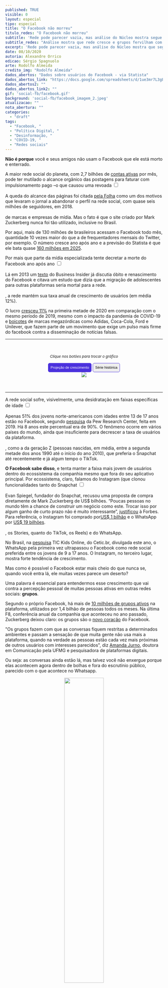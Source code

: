 ```yaml
---
published: TRUE
visible: 0
layout: especial
tipo: especial
title: "O Facebook não morreu"
titulo_redes: "O Facebook não morreu"
subtitle: 'Rede pode parecer vazia, mas análise do Núcleo mostra segue em crescimento e grupos fervilham com bilhões de interações'
subtitle_redes: "Análise mostra que rede cresce e grupos fervilham com bilhões de interações"
excerpt: 'Rede pode parecer vazia, mas análise do Núcleo mostra que segue em crescimento e grupos fervilham com bilhões de interações'
date: 08/10/2020
autoria: Alexandre Orrico
edicao: Sérgio Spagnuolo
arte: Rodolfo Almeida
credito_img: "Rodolfo Almeida"
dados_abertos: "Dados sobre usuários do Facebook - via Statista"
dados_abertos_link: "https://docs.google.com/spreadsheets/d/1ue3mr7L3gEsFiyyHsbsdMhFMmwAvKYtJIKSbgozHYcc/edit?usp=sharing"
dados_abertos2: ""
dados_abertos_link2: ""
gif: 'social-fb/facebook.gif'
background: 'social-fb/facebook_imagem_2.jpeg'
atualizacao: ""
nota_abertura: ""
categories:
  - "draft"
tags:
  - "Facebook, "
  - "Política Digital, "
  - "Desinformação, "
  - "COVID-19, "
  - "Redes sociais"
---
```


<style>
.botao {
  border-radius: 5px;
  background-color: #eeeeee;
  padding: 5px 7px;
  font-size: 0.8em;
  line-height: 1.5em;
  border: 1px solid #4b31dd
}

.botao:hover {
  background-color: #4b31dd;
  color: #fff;
}

.active{
  background-color: #4b31dd;
  color: #fff;
}

.cf:before, .cf:after {
	 content: "";
	 display: table;
}
 .cf:after {
	 clear: both;
}
 .cf {
	 zoom: 1;
}
 #content {
	 max-width: 650px;
	 margin: 3rem auto;
	 text-align: center;
}
/* TIMELINE
–––––––––––––––––––––––––––––––––––––––––––––––––– */

.timeline ul {
  background: #eeeeee;
  padding: 50px 0;
}

.timeline ul li {
  list-style-type: none;
  position: relative;
  width: 6px;
  margin: 0 auto;
  padding-top: 50px;
  background: #4b31dd;
}

.timeline ul li::after {
  content: '';
  position: absolute;
  left: 50%;
  bottom: 0;
  transform: translateX(-50%);
  width: 30px;
  height: 30px;
  border-radius: 50%;
  background: #f33872;
}

.timeline ul li div {
  position: relative;
  bottom: 0;
  width: 400px;
  padding: 15px;
  background: #f33872;
  color: #f4f4f4
}

.timeline ul li div::before {
  content: '';
  position: absolute;
  bottom: 7px;
  width: 0;
  height: 0;
  border-style: solid;
}

.timeline ul li:nth-child(odd) div {
  left: 45px;
}

.timeline ul li:nth-child(odd) div::before {
  left: -15px;
  border-width: 8px 16px 8px 0;
  border-color: transparent #F45B69 transparent transparent;
}

.timeline ul li:nth-child(even) div {
  left: -439px;
}

.timeline ul li:nth-child(even) div::before {
  right: -15px;
  border-width: 8px 0 8px 16px;
  border-color: transparent transparent transparent #F45B69;
}

time {
  display: inline;
  font-size: 1.8rem;
  font-weight: bold;
  margin-bottom: 8px;
  paddin: 10px;
  border: 1px solid black;
  background-color: #000
}


/* EFFECTS
–––––––––––––––––––––––––––––––––––––––––––––––––– */

.timeline ul li::after {
  transition: background .5s ease-in-out;
}

.timeline ul li.in-view::after {
  background: #4b31dd;
}

.timeline ul li div {
  visibility: hidden;
  opacity: 0;
  transition: all .5s ease-in-out;
}

.timeline ul li:nth-child(odd) div {
  transform: translate3d(200px, 0, 0);
}

.timeline ul li:nth-child(even) div {
  transform: translate3d(-200px, 0, 0);
}

.timeline ul li.in-view div {
  transform: none;
  visibility: visible;
  opacity: 1;
}


/* GENERAL MEDIA QUERIES
–––––––––––––––––––––––––––––––––––––––––––––––––– */

@media screen and (max-width: 900px) {
  .timeline ul li div {
    width: 250px;
  }
  .timeline ul li:nth-child(even) div {
    left: -289px;
    /*250+45-6*/
  }
}

@media screen and (max-width: 600px) {
  .timeline ul li {
    margin-left: 20px;
  }
  .timeline ul li div {
    width: calc(100vw - 91px);
  }
  .timeline ul li:nth-child(even) div {
    left: 45px;
  }
  .timeline ul li:nth-child(even) div::before {
    left: -15px;
    border-width: 8px 16px 8px 0;
    border-color: transparent #F45B69 transparent transparent;
  }
}

</style>

<script
  src="https://code.jquery.com/jquery-3.5.1.min.js"
  integrity="sha256-9/aliU8dGd2tb6OSsuzixeV4y/faTqgFtohetphbbj0="
  crossorigin="anonymous">
</script>

**Não é porque** você e seus amigos não usam o Facebook que ele está morto e enterrado.

A maior rede social do planeta, com 2,7 bilhões de [contas ativas](https://www.statista.com/statistics/264810/number-of-monthly-active-facebook-users-worldwide/) por mês, pode ter mutilado o alcance orgânico das postagens para faturar com impulsionamento pago –o que causou uma revoada <input type="checkbox" id="cb1" /><label for="cb1"><sup></sup></label><span><br><br>A queda do alcance das páginas foi citada <a href="https://www1.folha.uol.com.br/poder/2018/02/folha-deixa-de-publicar-conteudo-no-facebook.shtml">pela Folha</a> como um dos motivos que levaram o jornal a abandonar o perfil na rede social, com quase seis milhões de seguidores, em 2018.
<br><br></span> de marcas e empresas de mídia. Mas o fato é que o site criado por Mark Zuckerberg nunca foi tão utilizado, inclusive no Brasil.

Por aqui, mais de 130 milhões de brasileiros acessam o Facebook todo mês, quantidade 10 vezes maior do que a de frequentadores mensais do Twitter, por exemplo. O número cresce ano após ano e a previsão do Statista é que ele bata quase [160 milhões em 2025](https://www.statista.com/statistics/244936/number-of-facebook-users-in-brazil/).

<span class="texto-destak">Por mais que parte da mídia especializada tente decretar a morte do Facebook ano após ano <input type="checkbox" id="cb2" /><label for="cb2"><sup></sup></label><span><br><br>Lá em 2013 um <a href="https://www.businessinsider.com/why-facebook-isnt-dead-2013-12"> texto</a> do Business Insider já discutia óbito e renascimento do Facebook e citava um estudo que dizia que a migração de adolescentes para outras plataformas seria mortal para  a rede.<br><br></span>, a rede mantém sua taxa anual de crescimento de usuários (em média 12%).</span>

O lucro [cresceu 11%](https://investor.fb.com/investor-news/press-release-details/2020/Facebook-Reports-Second-Quarter-2020-Results/default.aspx) na primeira metade de 2020 em comparação com o mesmo período de 2019, mesmo com o impacto da pandemia de COVID-19 e [boicotes](https://economia.uol.com.br/noticias/redacao/2020/07/02/de-adidas-a-unilever-veja-quem-participa-do-boicote-ao-facebook.htm) de marcas megazórdicas como Adidas, Coca-Cola, Ford e Unilever, que fazem parte de um movimento que exige um pulso mais firme do facebook contra a disseminação de notícias falsas.

<hr>

<div id="content">
<p style="text-align:center"><i class="far fa-hand-pointer"></i> <small><em>Clique nos botões para trocar o gráfico</em></small></p>
<div id="thumb_img" class="cf">
  <button class="active botao" onclick="changeimg('{{ site.baseurl }}/img/social-fb/facebook_graf1.png',this);">Projeção de crescimento
  </button>
  <button class="botao" onclick="changeimg('{{ site.baseurl }}/img/social-fb/facebook_graf2.png',this);">Série histórica
  </button>
</div>
  <div id="featured_img">
    <img id="img" src="{{ site.baseurl }}/img/social-fb/facebook_graf1.png" class="img-destak">
  </div>
</div>

<hr>

A rede social sofre, visivelmente, uma desidratação em faixas específicas de idade <input type="checkbox" id="cb3" /><label for="cb3"><sup></sup></label><span><br><br>Apenas 51% dos jovens norte-americanos com idades entre 13 de 17 anos estão no Facebook, segundo <a href="https://www.investopedia.com/news/aging-facebook-losing-teens-pew-research-survey/">pesquisa</a> da Pew Research Center, feita em 2019. Há 8 anos este percentual era de 90%. O fenômeno ocorre em vários países do mundo, ainda que insuficiente para decrescer a taxa de usuários da plataforma.<br><br></span>, como a da geração Z (pessoas nascidas, em média, entre a segunda metade dos anos 1990 até o início do ano 2010), que preferia o Snapchat até recentemente e já algum tempo o TikTok.

**O Facebook sabe disso**, e tenta manter a faixa mais jovem de usuários dentro do ecossistema da companhia mesmo que fora do seu aplicativo principal. Por ecossistema, claro, falamos do Instagram (que clonou funcionalidades tanto do Snapchat <input type="checkbox" id="cb4" /><label for="cb4"><sup></sup></label><span><br><br>Evan Spiegel, fundador do Snapchat, recusou uma proposta de compra diretamente de Mark Zuckerberg de US$ bilhões. “Poucas pessoas no mundo têm a chance de construir um negócio como este. Trocar isso por algum ganho de curto prazo não é muito interessante”, <a href="https://www.forbes.com/sites/jjcolao/2014/01/06/the-inside-story-of-snapchat-the-worlds-hottest-app-or-a-3-billion-disappearing-act/#63b8ee9c67d2">justificou</a> à Forbes. Para referência, o Instagram foi comprado por<a href="https://oglobo.globo.com/economia/facebook-compra-instagram-por-us-1-bilhao-em-dinheiro-acoes-4530157">US$ 1 bilhão</a> e o WhatsApp por <a href="https://oglobo.globo.com/economia/facebook-compra-whatsapp-por-us-19-bilhoes-11656044">US$ 19 bilhões</a>.<br><br></span>, os Stories, quanto do TikTok, os Reels) e do WhatsApp.

No Brasil, na [pesquisa](https://cetic.br/media/analises/tic_kids_online_brasil_2019_coletiva_imprensa.pdf) TIC Kids Online, do Cetic.br, divulgada este ano, o WhatsApp pela primeira vez ultrapassou o Facebook como rede social preferida entre os jovens de 9 a 17 anos. O Instagram, no terceiro lugar, mostra forte tendência de crescimento.

<span class="texto-destak"> Mas como é possível o Facebook estar mais cheio do que nunca se, quando você entra lá, ele muitas vezes parece um deserto?</span> <br>

Uma palavra é essencial para entendermos esse crescimento que vai contra a percepção pessoal de muitas pessoas ativas em outras redes sociais: **grupos**.

Segundo o próprio Facebook, há mais de [10 milhões de grupos ativos](https://www.facebook.com/business/news/insights/generation-z) na plataforma, utilizados por 1,4 bilhão de pessoas todos os meses. Na última F8, conferência anual da companhia que aconteceu no ano passado, Zuckerberg deixou claro: os grupos são o [novo coração](https://about.fb.com/news/2019/04/f8-2019-day-1/) do Facebook.

"Os grupos fazem com que as conversas fiquem restritas a determinados ambientes e passam a sensação de que muita gente não usa mais a plataforma, quando na verdade as pessoas estão cada vez mais próximas de outros usuários com interesses parecidos", diz [Amanda Jurno](https://twitter.com/amandajurno), doutora em Comunicação pela UFMG e pesquisadora de plataformas digitais.

Ou seja: as conversas ainda estão lá, mas talvez você não enxergue porque elas acontecem agora dentro de bolhas e fora do escrutínio público, parecido com o que acontece no Whatsapp.

<p style="text-align:center"><img src="{{ site.baseurl }}/img/social-fb/gif-reactions-crop.gif" width="50%"></p>

A plataforma realmente foi redesenhada, do código ao visual, para fazer com que seja mais fácil sair dos espaços públicos de conversas e ir para canais mais privados.

Essa mudança de rumo começou lá em 2016, quando a empresa sofria uma tempestade de críticas <input type="checkbox" id="cb5" /><label for="cb5"><sup></sup></label><span><br><br>Desinformação espalhada pelo Facebook foi motivo de registros de mortes e instabilidade social em diversos países, como Índia, Bangladesh, Camarões e Sri Lanka. Em Myamnar, o Facebook <a href="https://brasil.elpais.com/brasil/2018/04/12/internacional/1523553344_423934.html">foi usado</a> como ferramenta para limpeza étnica, segundo a ONU. O próprio Facebook concordou com as acusações e assumiu que foi lento em tomar atitudes para evitar genocídio de minoria mulçumana no país.<br><br></span> por não tomar atitudes suficientes para frear a difusão de fake news na plataforma.

Como parte da resposta às críticas, Zuckerberg [lançou](https://www.facebook.com/notes/mark-zuckerberg/building-global-community/10154544292806634) em 2017 um grande manifesto sobre como o Facebook passaria a focar na construção de comunidades seguras. Três anos depois, em janeiro de 2020, o Facebook pagou algo em torno de US$ 10 milhões [em um anúncio](https://www.youtube.com/watch?v=Rpxqja0zD5Y) justamente sobre a função de grupos no intervalo do Superbowl -- um cobiçado espaço publicitário na TV norte-americana.

<img src="{{ site.baseurl }}/img/line_break.png" width="100%">

### OS GRUPOS

Para se ter uma ideia melhor da atividade que acontece dentro dos grupos aqui no Brasil, pense que há comunidades como a _Aliança pelo Brasil - Presidente Jair Bolsonaro_, com mais de 100 mil membros e quase 3 mil publicações por dia (posts + comentários). Ou como a _Somos 75 Por Cento Contra Bolsonaro_, que reúne 18 mil pessoas e tem o impressionante número de 5,7 mil publicações diárias ou mais de 170 mil por mês.

Apenas grupos com o termo "Bolsonaro" ultrapassam a casa da centena, muitos contendo dezenas de milhares de usuários.

E o volume que esse recurso representa é gigantesco, especialmente para o presidente. O termo "Bolsonaro" foi citado em 5,13 milhões posts de grupos públicos em português entre 1º de janeiro de 2018 e 12 de outubro deste ano, totalizando 418,2 milhões de interações.<input type="checkbox" id="cb6" /><label for="cb6"><sup></sup></label><span><br><br>Apenas como comparação, o termo "Haddad" (de Fernando Haddad, que concorreu à presidência em 2018 contra Bolsonaro) foi citado em 399.755 publicações de grupos públicos em português no mesmo período, resultando em 22.796.429 interações. <br><br>Nesse caso, a maioria dos posts com mais engajamento foram desfavoráveis ao petista. No Instagram, Haddad teve 29.378 posts e 95,595,440 interações.<br><br> "Doria" tem somente 168.800 posts no período, com 16.467.065 interações, menos do que "Sergio Moro" -- 244.483 posts com 29.457.413 interações.
<br><br></span>

Se levarmos em conta, além de grupos, também as _fan pages_ e perfis verificados, foram 8 milhões de posts e 3,2 bilhões de interações (likes, comentários e compartilhamentos) em menos de dois anos. No Instagram, comparativamente, foram 493 mil posts públicos com o termo "Bolsonaro", que geraram 1,48 bilhão de interações.

<span class="texto-destak-right">Você leu certo: o termo "Bolsonaro" gerou mais de 3 bilhões de interações em menos de dois anos no Facebook.</span>

Esse volume é menor do que interações com posts contendo os termos "Trump" ou "coronavirus", por exemplo, mas fica acima de "Obama" e "Biden" -- o que, grosso modo, indica uma predisposição para a direta de usuários do Facebook.

<img id="img" src="{{ site.baseurl }}/img/social-fb/circles.png" class="img-destak" style="opacity:1">

<img src="{{ site.baseurl }}/img/line_break.png" width="100%">

### E O TWITTER?

Uma comparação interessante a ser feita é com o Twitter. Embora seja consideravelmente menor (com apenas 15,7 milhões de usuários), o Twitter muitas vezes dita o tom dos debates políticos no Brasil e em outros lugares, como se fosse um termômetro. Muitas das conversas e tendências que começam por lá transbordam para outras redes sociais.

Mas o Twitter perde, e muito, em volume para o Facebook. Como exemplo, veja o gráfico o gráfico abaixo sobre interações em publicações dos perfis de Bolsonaro em ambas as redes.

Claro, é preciso levar em consideração o número de usuários de cada plataforma (o Twitter provavelmente possui mais interação por usuário), mas é justamente esse número absoluto que deixa o Facebook bem vivo.

<img id="img" src="{{ site.baseurl }}/img/social-fb/fb_tt_compare.png" class="img-destak">

<img src="{{ site.baseurl }}/img/line_break.png" width="100%">

### ÓDIO QUE ENGAJA

Para entender o comportamento polarizado e a extensão dos riscos das conversas dentro destes grupos, precisamos voltar para 2009, o ano de surgimento do algoritmo do Facebook, quando o conteúdo na rede passou aos poucos a ser recomendado de acordo com o comportamento do usuário em vez de aparecer em ordem cronológica.

<section class="intro">
</section>

<section class="timeline">
  <ul>
    <li>
      <div>
        <time>2004</time>&nbsp;&nbsp; Entra no ar o Facebook
      </div>
    </li>
    <li>
      <div>
        <time>2007</time>&nbsp;&nbsp; O botão "Curtir" é inventado
      </div>
    </li>
    <li>
      <div>
        <time>2009</time>&nbsp;&nbsp; Nasce o algoritmo do Facebook
      </div>
    </li>
    <li>
      <div>
        <time>2016</time>&nbsp;&nbsp; Algoritmo é afinado para mostrar postagens de acordo com preferências e comportamento dos usuários
      </div>
    </li>
    <li>
      <div>
        <time>2018</time>&nbsp;&nbsp; Interações e conversas passam a ter mais peso na distribuição orgânica do conteúdo
      </div>
    </li>
  </ul>
</section>

<script>
(function() {

  'use strict';

  // define variables
  var items = document.querySelectorAll(".timeline li");

  function isElementInViewport(el) {
    var rect = el.getBoundingClientRect();
    return (
      rect.top >= 0 &&
      rect.left >= 0 &&
      rect.bottom <= (window.innerHeight || document.documentElement.clientHeight) &&
      rect.right <= (window.innerWidth || document.documentElement.clientWidth)
    );
  }

  function callbackFunc() {
    for (var i = 0; i < items.length; i++) {
      if (isElementInViewport(items[i])) {
        items[i].classList.add("in-view");
      }
    }
  }

  // listen for events
  window.addEventListener("load", callbackFunc);
  window.addEventListener("resize", callbackFunc);
  window.addEventListener("scroll", callbackFunc);

})();
</script>

Em 2016, o mecanismo sofreu ajustes para tirar a força das curtidas e reduzir conteúdo caça-likes, e em 2018 passou a priorizar comentários e conversas, para recompensar [posts que criam](https://about.fb.com/news/2018/01/news-feed-fyi-bringing-people-closer-together/) "relações entre os usuários”, como disse comunicado oficial da rede.

Mas o resultado foi outro: o conteúdo que gerava numerosos não raro era baseado em desinformação ou posts radicais e apelativos. A mudança [catapultou](https://www.niemanlab.org/2019/03/one-year-in-facebooks-big-algorithm-change-has-spurred-an-angry-fox-news-dominated-and-very-engaged-news-feed/) o canal de TV paga norte-americano Fox News (que investiu pesado em material agressivo) para o topo das marcas que possuíam fãs mais participativos.

<span class="texto-destak-right">Com o tempo, as marcas e usuários aprenderam a interagir de forma polarizada para engajar.</span>

A herança que todos nós conhecemos bem foi espalhada para outras redes e, claro, está presente nos grupos, só que agora longe do escrutínio público, parecido com o que acontece no Whatsapp.<input type="checkbox" id="cb7" /><label for="cb7"><sup></sup></label><span><br><br>A semelhança entre não é por acaso: Zuckerberg já disse que em breve integrará Messenger, Instagram e WhatsApp em uma única plataforma da família Facebook e que "o futuro das comunicações vai cada vez mais ir em direção aos serviços privados e criptografados, onde as pessoas podem ficar confiantes que o que falarem entre si está seguro", como <a href="https://www.facebook.com/notes/mark-zuckerberg/a-privacy-focused-vision-for-social-networking/10156700570096634/" target="_blank">escreveu neste texto</a> em 2019.<br><br></span>

Em grupos de como o [Coronavírus Brasil Covid-19](https://www.facebook.com/groups/1702360076683411/) (89 mil membros) ou no [EU JÁ TIVE COVID-19](https://www.facebook.com/groups/jativecovid19) (9 mil membros), o estilo emotivo e radical, com forte viés de confirmação, é usado com frequência para impulsionar teorias conspiracionistas, receitas caseiras contra a doença, defesa de cloroquina (sim, ainda) e outros remédios sem eficácia comprovada, sem falar em informações pessoais como fotografias de raio-x, laudos e receitas médicas.

<img src="{{ site.baseurl }}/img/line_break.png" width="100%">

### NO HORIZONTE
Para o futuro, Zuckerberg planeja conectar pessoas via óculos de realidade virtual. Pense que, em vez de restrita à telas, as redes poderão ser aplicadas em camadas por cima do que você enxerga, com pessoas interagindo por meio de avatares realísticos.

"RA e RV serão as plataformas mais sociais de todas, nós estamos apenas arranhando a superfície", disse ele em uma live de setembro. Soa como um plano distante, mas o Facebook planeja lançar, já no ano que vem, smartglasses em parceria com a Ray-Ban.

<img src="{{ site.baseurl }}/img/line_break.png" width="100%">

### COMO FIZEMOS ISSO

O **Núcleo** acompanhou de perto muitos grupos de Facebook durante os últimos dois meses. Os dados foram recolhidos com a assessoria do Facebook, do perfil do próprio Zuckerberg na rede e em materiais das conferências F8 Facebook Connect.

A análise dos números de interação e engajamento nos grupos foi feita com o [CrowdTangle](https://www.crowdtangle.com/), ferramenta do Facebook que disponibiliza dados sobre interações do Facebook. Também foi utilizada a API do Twitter para comparar as interações. A metodologia de análise é a mesma utilizada no [Monitor Nuclear](https://nucleo.jor.br/monitor).

Os dados agregados e analisados estão [neste link](https://docs.google.com/spreadsheets/d/1f6LgF6d2DVxYY-6CDE1raBhveNXHI4kVp3Q7Le9OlmQ/edit#gid=1429677779). O código da análise pode ser [encontrado aqui](https://gist.github.com/sergiospagnuolo/1c63e752ee8bdac1cdb8a7a307761316).

Por fim, também utilizamos dados da plataforma Statista, cujos links estão no texto e os dados tabulados pelo **Núcleo** podem ser [consultados aqui](https://docs.google.com/spreadsheets/d/1ue3mr7L3gEsFiyyHsbsdMhFMmwAvKYtJIKSbgozHYcc/edit#gid=59057501).


<!-- faz aparecer os gráficos -->
<script>
$(document).ready(function() {

    /* Every time the window is scrolled ... */
    $(window).scroll( function(){

        /* Check the location of each desired element */
        $('.img-destak').each( function(i){

            var bottom_of_object = $(this).position().top + $(this).outerHeight();
            var bottom_of_window = $(window).scrollTop() + $(window).height();

            /* If the object is completely visible in the window, fade it it */
            if( bottom_of_window > bottom_of_object ){

                $(this).animate({'opacity':'1'},230);

            }

        });

    });

});
</script>

<script>
function changeimg(url,e) {
  document.getElementById("img").src = url;
  let nodes = document.getElementById("thumb_img");
  let img_child = nodes.children;
  for (i = 0; i < img_child.length; i++) {
    img_child[i].classList.remove('active')
  }
  e.classList.add('active');

}
</script>
